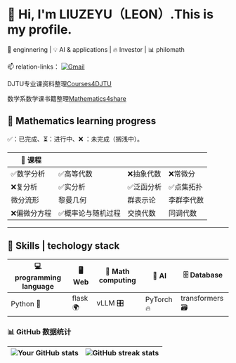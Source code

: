 # 👋 Hi, I'm LIUZEYU（LEON）.This is my profile.

🚀 enginnering | 💡 AI & applications | 🔥 Investor | 📊 philomath  


📫 relation-links：
[![Gmail](https://img.shields.io/badge/Gmail-D14836?style=flat&logo=gmail&logoColor=white)](mailto:liuzeyu4201@gmail.com)

DJTU专业课资料整理[Courses4DJTU](https://drive.google.com/drive/folders/17jZvTivbU69LwW0rHW_D4SkM2ORRIvoZ?usp=drive_link) 

数学系数学课书籍整理[Mathematics4share](https://drive.google.com/drive/folders/1ok02n8NaR4Y-WarckFuVWx_spFAMRHT7?usp=drive_link)




## 📌 Mathematics learning progress
✅：已完成、⏳：进行中、❌ ：未完成（搁浅中）。
<div align="center">
  
| 📌 课程 |  |  |  |
|------------|---------|---------|---------|
| ✅数学分析 | ✅高等代数 |❌抽象代数  | ❌常微分 |
| ❌复分析 | ✅实分析 | ✅泛函分析| ✅点集拓扑 |
| 微分流形 | 黎曼几何 | 群表示论 | 李群李代数 |
| ❌偏微分方程 | ✅概率论与随机过程 |交换代数 | 同调代数 |
---
</div>



## 🚀 Skills | techology stack

| 💻 programming language | 🖥️ Web  | 🔬 Math computing | 🤖 AI | 🗄️ Database |
|------------|------------|------------|------------|------------|
| Python 🐍 | flask 🌍| vLLM 🎛️ | PyTorch 🔥 | transformers 🗃️ |


### 📊 GitHub 数据统计
|![Your GitHub stats](https://github-readme-stats.vercel.app/api?username=liuzeyu4201&show_icons=true&theme=radical)|![GitHub streak stats](https://github-readme-streak-stats.herokuapp.com/?user=liuzeyu4201&theme=dark)|
|---|---|

